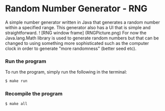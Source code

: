# Random Number Generator - RNG
A simple number generator written in Java that generates a random number within a specified range.
This generator also has a UI that is simple and straightforward.
! [RNG window frame] (RNGPicture.png)
For now the Java.lang.Math library is used to generate random numbers
but that can be changed to using something more sophisticated such as the computer clock in order to generate "more randomness" (better seed etc).

### Run the program
To run the program, simply run the following in the terminal:
```zsh
$ make run
```

### Recompile the program
```zsh
$ make all
```

